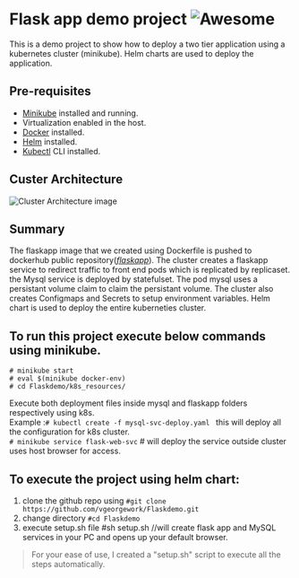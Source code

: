 # Flask app demo project ![Awesome](https://camo.githubusercontent.com/abb97269de2982c379cbc128bba93ba724d8822bfbe082737772bd4feb59cb54/68747470733a2f2f63646e2e7261776769742e636f6d2f73696e647265736f726875732f617765736f6d652f643733303566333864323966656437386661383536353265336136336531353464643865383832392f6d656469612f62616467652e737667)

This is a demo project to show how to deploy a two tier application using a kubernetes cluster (minikube). Helm charts are used to deploy the application.

## Pre-requisites

- [Minikube](https://minikube.sigs.k8s.io/docs/start/) installed and running.
- Virtualization enabled in the host.
- [Docker](https://docs.docker.com/engine/install/) installed.
- [Helm](https://helm.sh/docs/intro/install/) installed.
- [Kubectl](https://kubernetes.io/docs/tasks/tools/install-kubectl/) CLI installed.

## Custer Architecture
![Cluster Architecture image](https://github.com/vgeorgework/Flaskdemo/blob/master/.readme_images/minikube%20cluster.jpg)

##  Summary
The flaskapp image that we created using Dockerfile is pushed to dockerhub public repository(*[flaskapp](https://hub.docker.com/r/vgeorgework/flaskapp)*). The cluster creates a flaskapp service to redirect traffic to front end pods which is replicated by replicaset. the Mysql service is deployed by statefulset. The pod mysql uses a persistant volume claim to claim the persistant volume. The cluster also creates Configmaps and Secrets to setup environment variables. Helm chart is used to deploy the entire kuberneties cluster.


## To run this project execute below commands using minikube.<br />

```
# minikube start
# eval $(minikube docker-env)
# cd Flaskdemo/k8s_resources/ 
```
Execute both deployment files inside mysql and flaskapp folders respectively using k8s. <br />
Example :`# kubectl create -f mysql-svc-deploy.yaml ` this will deploy all the configuration for k8s cluster. <br />
`# minikube service flask-web-svc`     # will deploy the service outside cluster uses host browser for access. <br/>

## To execute the project using helm chart:

 1. clone the github repo using `#git clone https://github.com/vgeorgework/Flaskdemo.git` 
 2. change directory `#cd Flaskdemo` 
 3. execute setup.sh file #sh setup.sh   //will create flask app and MySQL services in your PC and opens up your default browser. 

> For your ease of use, I created a "setup.sh" script to execute all the
> steps automatically. 
